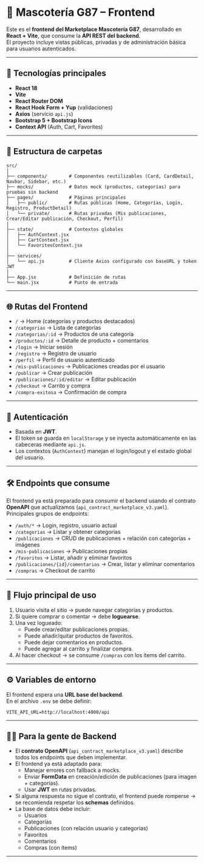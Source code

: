 
# 🐾 Mascotería G87 – Frontend

Este es el **frontend del Marketplace Mascotería G87**, desarrollado en **React + Vite**, que consume la **API REST del backend**.  
El proyecto incluye vistas públicas, privadas y de administración básica para usuarios autenticados.

---

## 🚀 Tecnologías principales
- **React 18**
- **Vite**
- **React Router DOM**
- **React Hook Form + Yup** (validaciones)
- **Axios** (servicio `api.js`)
- **Bootstrap 5 + Bootstrap Icons**
- **Context API** (Auth, Cart, Favorites)

---

## 📂 Estructura de carpetas

```
src/
│
├── components/        # Componentes reutilizables (Card, CardDetail, Navbar, Sidebar, etc.)
├── mocks/             # Datos mock (productos, categorías) para pruebas sin backend
├── pages/             # Páginas principales
│   ├── public/        # Rutas públicas (Home, Categorías, Login, Registro, ProductDetail)
│   └── private/       # Rutas privadas (Mis publicaciones, Crear/Editar publicación, Checkout, Perfil)
│
├── state/             # Contextos globales
│   ├── AuthContext.jsx
│   ├── CartContext.jsx
│   └── FavoritesContext.jsx
│
├── services/
│   └── api.js         # Cliente Axios configurado con baseURL y token JWT
│
├── App.jsx            # Definición de rutas
└── main.jsx           # Punto de entrada
```

---

## 🌐 Rutas del Frontend

- `/` → Home (categorías y productos destacados)  
- `/categorias` → Lista de categorías  
- `/categorias/:id` → Productos de una categoría  
- `/productos/:id` → Detalle de producto + comentarios  
- `/login` → Iniciar sesión  
- `/registro` → Registro de usuario  
- `/perfil` → Perfil de usuario autenticado  
- `/mis-publicaciones` → Publicaciones creadas por el usuario  
- `/publicar` → Crear publicación  
- `/publicaciones/:id/editar` → Editar publicación  
- `/checkout` → Carrito y compra  
- `/compra-exitosa` → Confirmación de compra  

---

## 🔑 Autenticación

- Basada en **JWT**.  
- El token se guarda en `localStorage` y se inyecta automáticamente en las cabeceras mediante `api.js`.  
- Los contextos (`AuthContext`) manejan el login/logout y el estado global del usuario.  

---

## 🛠️ Endpoints que consume

El frontend ya está preparado para consumir el backend usando el contrato **OpenAPI** que actualizamos (`api_contract_marketplace_v3.yaml`).  
Principales grupos de endpoints:

- `/auth/*` → Login, registro, usuario actual  
- `/categorias` → Listar y obtener categorías  
- `/publicaciones` → CRUD de publicaciones + relación con categorías + imágenes  
- `/mis-publicaciones` → Publicaciones propias  
- `/favoritos` → Listar, añadir y eliminar favoritos  
- `/publicaciones/{id}/comentarios` → Crear, listar y eliminar comentarios  
- `/compras` → Checkout de carrito  

---

## 🛒 Flujo principal de uso

1. Usuario visita el sitio → puede navegar categorías y productos.  
2. Si quiere comprar o comentar → debe **loguearse**.  
3. Una vez logueado:
   - Puede crear/editar publicaciones propias.  
   - Puede añadir/quitar productos de favoritos.  
   - Puede dejar comentarios en productos.  
   - Puede agregar al carrito y finalizar compra.  
4. Al hacer checkout → se consume `/compras` con los ítems del carrito.  

---

## ⚙️ Variables de entorno

El frontend espera una **URL base del backend**.  
En el archivo `.env` se debe definir:

```
VITE_API_URL=http://localhost:4000/api
```

---

## 👩‍💻 Para la gente de Backend

- El **contrato OpenAPI** (`api_contract_marketplace_v3.yaml`) describe todos los endpoints que deben implementar.  
- El frontend ya está adaptado para:
  - Manejar errores con fallback a mocks.  
  - Enviar **FormData** en creación/edición de publicaciones (para imagen + categorías).  
  - Usar **JWT** en rutas privadas.  
- Si alguna respuesta no sigue el contrato, el frontend puede romperse → se recomienda respetar los **schemas** definidos.  
- La base de datos debe incluir:
  - Usuarios  
  - Categorías  
  - Publicaciones (con relación usuario y categorías)  
  - Favoritos  
  - Comentarios  
  - Compras (con ítems)  

---
